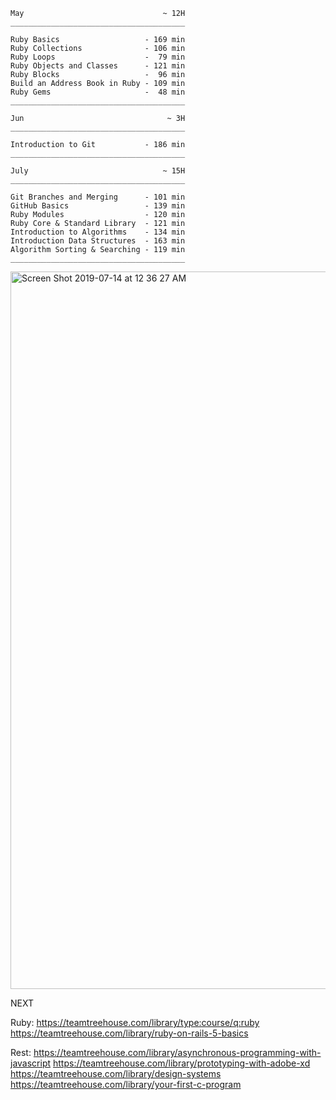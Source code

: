 ```
May                               ~ 12H
_______________________________________   

Ruby Basics                   - 169 min   
Ruby Collections              - 106 min   
Ruby Loops                    -  79 min   
Ruby Objects and Classes      - 121 min   
Ruby Blocks                   -  96 min   
Build an Address Book in Ruby - 109 min   
Ruby Gems                     -  48 min
_______________________________________

```

```
Jun                                ~ 3H
_______________________________________   

Introduction to Git           - 186 min
_______________________________________   

```

```
July                              ~ 15H
_______________________________________   

Git Branches and Merging      - 101 min   
GitHub Basics                 - 139 min   
Ruby Modules                  - 120 min   
Ruby Core & Standard Library  - 121 min   
Introduction to Algorithms    - 134 min   
Introduction Data Structures  - 163 min   
Algorithm Sorting & Searching - 119 min
_______________________________________ 

```

<img width="1148" alt="Screen Shot 2019-07-14 at 12 36 27 AM" src="https://user-images.githubusercontent.com/13816039/61179393-8b932380-a5cf-11e9-92aa-b421508fa0af.png">


NEXT

Ruby:
https://teamtreehouse.com/library/type:course/q:ruby
https://teamtreehouse.com/library/ruby-on-rails-5-basics

Rest:
https://teamtreehouse.com/library/asynchronous-programming-with-javascript
https://teamtreehouse.com/library/prototyping-with-adobe-xd
https://teamtreehouse.com/library/design-systems
https://teamtreehouse.com/library/your-first-c-program

